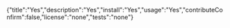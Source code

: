 {"title":"Yes","description":"Yes","install":"Yes","usage":"Yes","contributeConfirm":false,"license":"none","tests":"none"}